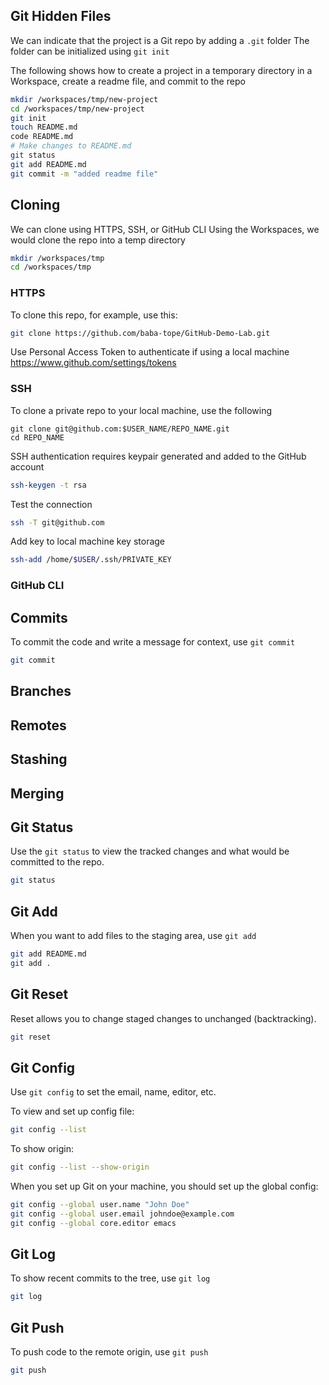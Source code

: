 ## Git Hidden Files
We can indicate that the project is a Git repo by adding a `.git` folder
The folder can be initialized using `git init`

The following shows how to create a project in a temporary directory in a Workspace, create a readme file, and commit to the repo
```sh
mkdir /workspaces/tmp/new-project
cd /workspaces/tmp/new-project
git init
touch README.md
code README.md
# Make changes to README.md
git status
git add README.md
git commit -m "added readme file" 
```

## Cloning
We can clone using HTTPS, SSH, or GitHub CLI
Using the Workspaces, we would clone the repo into a temp directory

```sh
mkdir /workspaces/tmp
cd /workspaces/tmp
```

### HTTPS
To clone this repo, for example, use this:

```sh
git clone https://github.com/baba-tope/GitHub-Demo-Lab.git
```

Use Personal Access Token to authenticate if using a local machine
https://www.github.com/settings/tokens


### SSH
To clone a private repo to your local machine, use the following
```ssh
git clone git@github.com:$USER_NAME/REPO_NAME.git
cd REPO_NAME
```

SSH authentication requires keypair generated and added to the GitHub account
```sh
ssh-keygen -t rsa
```

Test the connection
```sh
ssh -T git@github.com
```

Add key to local machine key storage
```sh
ssh-add /home/$USER/.ssh/PRIVATE_KEY
```

### GitHub CLI


## Commits
To commit the code and write a message for context, use `git commit`

```sh
git commit
```

## Branches

## Remotes

## Stashing

## Merging

## Git Status
Use the `git status` to view the tracked changes and what would be committed to the repo.

```sh
git status
```

## Git Add
When you want to add files to the staging area, use `git add`
```sh
git add README.md
git add .
```

## Git Reset

Reset allows you to change staged changes to unchanged (backtracking).
```sh
git reset
```

## Git Config

Use `git config` to set the email, name, editor, etc.

To view and set up config file:
```sh
git config --list
```

To show origin:
```sh
git config --list --show-origin
```

When you set up Git on your machine, you should set up the global config:
```sh
git config --global user.name "John Doe"
git config --global user.email johndoe@example.com
git config --global core.editor emacs
```

## Git Log
To show recent commits to the tree, use `git log`

```sh
git log
```

## Git Push
To push code to the remote origin, use `git push`

```sh
git push
```
